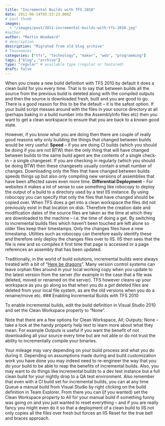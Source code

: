 ```yaml
---
title: "Incremental Builds with TFS 2010"
date: 2011-06-14T05:53:23.000Z
# post thumb
images:
  - "/images/post/2011-incremental-builds-with-tfs-2010.jpg"
#author
author: "Martin Woodward"
# description
description: "Migrated from old blog archive"
# Taxonomies
categories: ["tfs", "technology", "maker", "web", "programming"]
tags: ["blog", "archive"]
type: "regular" # available type (regular or featured)
draft: false
---
```


When you create a new build definition with TFS 2010 by default it does a clean build for you every time. That is to say that between builds all the source from the previous build is deleted along with the compiled outputs and then the source is downloaded fresh, built and you are good to go. There is a good reason for this to be the default – it is the safest option. If your build script messes around with the files in your source directory at all (perhaps baking in a build number into the AssemblyInfo files etc) then you want to get a clean workspace to ensure that you are back to a known good state.

However, if you know what you are doing then there are couple of really good reasons why only building the things that changed between builds would be very useful: **Speed** – if you are doing CI builds (which you should be doing if you are not BTW) then the only thing that will have changed between builds to the same build agent are the contents of a single check-in – a single changeset. If you are checking in regularly (which you should be doing BTW) then these changesets usually contain a small number of changes. Downloading only the files that have changed between builds speeds things up but also only compiling new versions of assemblies that have been affected saves even more time. **Differential Deployment** – For websites it makes a lot of sense to use something like robocopy to deploy the output of a build to a directory used by a test IIS instance. By using robocopy you can specify that only the files that have changed should be copied over. When TFS does a get into a clean workspace the files did not previously exist in that location on disk. Therefore the creation date and modification dates of the source files are taken as the time at which they are downloaded to the machine – i.e. the time of doing a get. By switching to incremental builds files which haven’t been touched are left alone so older files keep their timestamps. Only the changes files have a new timestamp. Utilities such as robocopy can therefore easily identify these and therefore only deploy the changes files over to IIS. IIS then sees that the file is new and so compiles it first time that page is accessed or a page references an assembly that has been updated.

Traditionally, in the world of build solutions, incremental builds were always treated with a bit of “[Here be dragons](http://en.wikipedia.org/wiki/Here_be_dragons)”. Many version control systems can leave orphan files around in your local working copy when you update to the latest version from the server (for example in the case that a file was deleted, moved or renamed on the server). TFS however cleans up your workspace as you go along so that when you do a _get_ deleted files are deleted from your local file system, as are the old versions when you do a rename/move etc. ### Enabling Incremental Builds with TFS 2010

To enable incremental builds, edit the build definition in Visual Studio 2010 and set the Clean Workspace property to “None”.

Note that there are a few options for Clean Workspace, All; Outputs; None – take a look at the handy property help text to learn more about what they mean. For example Outputs is useful if you want the benefit of not downloading all your source every time but are not able or do not trust the ability to incrementally compile your binaries.

Your mileage may vary depending on your build process and what you do during it. Depending on assumptions made during and build customization work you have done you may indeed need to re-engineer the way that you do your build to be able to reap the benefits of incremental builds. Also, you may want to do things like incremental builds to a dev test instance but a full clean build for your nightly drop to a QA test environment. Also remember that even with a CI build set for incremental builds, you can at any time Queue a manual build from Visual Studio by right clicking on the build definition in Team Explorer. From there you can (if you wanted) set the Clean Workspace property to All for your manual build if something funny was going on and you just wanted to reset everything – and if you are really fancy you might even do it so that a deployment of a clean build to IIS not only copies all the files over fresh but forces an IIS Reset for the true belt and braces approach.

